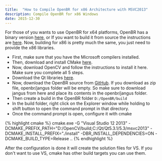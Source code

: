 ```yaml
---
title:  "How to Compile OpenBR for x86 Architecture with MSVC2013"
description: Compile OpenBR for x86 Windows
date: 2015-12-30
---
```


For those of you wants to use OpenBR for x64 platforms, OpenBR has a binary version [here][openbr_binary_download], or If you want to build it from source the instructions are [here][openbr_instructions].
Now, building for x86 is pretty much the same, you just need to provide the x86 libraries.

- First, make sure that you have the Microsoft compilers installed.
- Then, download and install CMake [here][cmake_download].
- Now, download OpenCV and follow the instructions to install it here. Make sure you complete all 5 steps.
- Download the Qt libraries [here][qt_download].
- Now, download the OpenBR source from [GitHub][openbr_source]. If you download as zip file, openbr/jangus folder will be empty. So make sure to download jangus from here and place its contents in the openbr/jangus folder.
- Then create a build in the OpenBR folder `D:/OpenBR/build`
- In the build folder, right click on the Explorer window while holding to shift button to open the command prompt in that directory.
- Once the command prompt is open, configure it with cmake

{% highlight cmake %}
cmake.exe -G "Visual Studio 12 2013" -DCMAKE_PREFIX_PATH="D:/OpenCV/build;C:/Qt/Qt5.3.1/5.3/msvc2013" -DCMAKE_INSTALL_PREFIX="./install" -DBR_INSTALL_DEPENDENCIES=ON -DCMAKE_BUILD_TYPE=Release ..
{% endhighlight %}

After the configuration is done  it will create the solution files for VS. If you don't want to use VS, cmake has other build targets you can use them.

[openbr_instructions]: http://openbiometrics.org/doxygen/latest/installation.html
[cmake_download]: http://www.cmake.org/cmake/resources/software.html
[qt_download]: http://www.qt.io/download/
[openbr_source]: https://github.com/biometrics/openbr
[openbr_binary_download]: https://github.com/biometrics/openbr/releases
